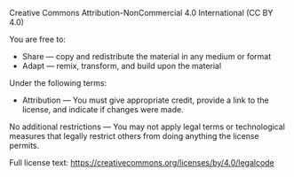 Creative Commons Attribution-NonCommercial 4.0 International (CC BY 4.0)

You are free to:
- Share — copy and redistribute the material in any medium or format
- Adapt — remix, transform, and build upon the material

Under the following terms:
- Attribution — You must give appropriate credit, provide a link to the license, and indicate if changes were made.

No additional restrictions — You may not apply legal terms or technological measures that legally restrict others from doing anything the license permits.

Full license text: https://creativecommons.org/licenses/by/4.0/legalcode
